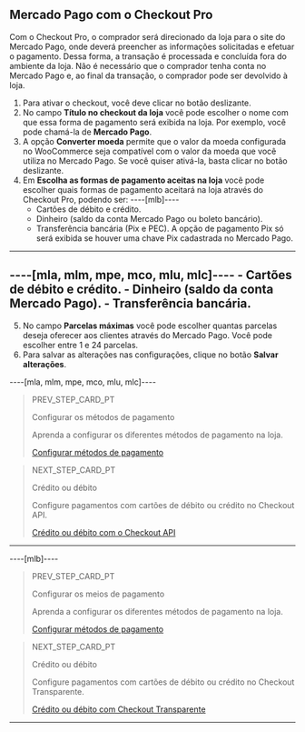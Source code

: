 ## Mercado Pago com o Checkout Pro

Com o Checkout Pro, o comprador será direcionado da loja para o site do Mercado Pago, onde deverá preencher as informações solicitadas e efetuar o pagamento. Dessa forma, a transação é processada e concluída fora do ambiente da loja. Não é necessário que o comprador tenha conta no Mercado Pago e, ao final da transação, o comprador pode ser devolvido à loja.

1. Para ativar o checkout, você deve clicar no botão deslizante.
2. No campo **Título no checkout da loja** você pode escolher o nome com que essa forma de pagamento será exibida na loja. Por exemplo, você pode chamá-la de **Mercado Pago**.
3. A opção **Converter moeda** permite que o valor da moeda configurada no WooCommerce seja compatível com o valor da moeda que você utiliza no Mercado Pago. Se você quiser ativá-la, basta clicar no botão deslizante.
4. Em **Escolha as formas de pagamento aceitas na loja** você pode escolher quais formas de pagamento aceitará na loja através do Checkout Pro, podendo ser:
----[mlb]----
    - Cartões de débito e crédito.
    - Dinheiro (saldo da conta Mercado Pago ou boleto bancário).
    - Transferência bancária (Pix e PEC). A opção de pagamento Pix só será exibida se houver uma chave Pix cadastrada no Mercado Pago.
------------
----[mla, mlm, mpe, mco, mlu, mlc]----
    - Cartões de débito e crédito.
    - Dinheiro (saldo da conta Mercado Pago).
    - Transferência bancária.
------------
5. No campo **Parcelas máximas** você pode escolher quantas parcelas deseja oferecer aos clientes através do Mercado Pago. Você pode escolher entre 1 e 24 parcelas.
6. Para salvar as alterações nas configurações, clique no botão **Salvar alterações**.

----[mla, mlm, mpe, mco, mlu, mlc]----
> PREV_STEP_CARD_PT
>
> Configurar os métodos de pagamento
>
> Aprenda a configurar os diferentes métodos de pagamento na loja.
>
> [Configurar métodos de pagamento](/developers/pt/docs/woocommerce/payments-methods-configuration)

> NEXT_STEP_CARD_PT
>
> Crédito ou débito
>
> Configure pagamentos com cartões de débito ou crédito no Checkout API.
>
> [Crédito ou débito com o Checkout API](/developers/pt/docs/woocommerce/integration-configuration/payments-configuration/credit-debit)
------------

----[mlb]----
> PREV_STEP_CARD_PT
>
> Configurar os meios de pagamento
>
> Aprenda a configurar os diferentes métodos de pagamento na loja.
>
> [Configurar métodos de pagamento](/developers/pt/docs/woocommerce/payments-methods-configuration)

> NEXT_STEP_CARD_PT
>
> Crédito ou débito
>
> Configure pagamentos com cartões de débito ou crédito no Checkout Transparente.
>
> [Crédito ou débito com Checkout Transparente](/developers/pt/docs/woocommerce/integration-configuration/payments-configuration/credit-debit)
------------